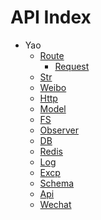 API Index
=========

* Yao
    * [Route](Yao-Route.md)
        * [Request](Yao-Route-Request.md)
    * [Str](Yao-Str.md)
    * [Weibo](Yao-Weibo.md)
    * [Http](Yao-Http.md)
    * [Model](Yao-Model.md)
    * [FS](Yao-FS.md)
    * [Observer](Yao-Observer.md)
    * [DB](Yao-DB.md)
    * [Redis](Yao-Redis.md)
    * [Log](Yao-Log.md)
    * [Excp](Yao-Excp.md)
    * [Schema](Yao-Schema.md)
    * [Api](Yao-Api.md)
    * [Wechat](Yao-Wechat.md)

